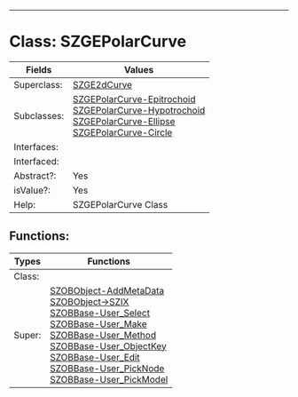 ---------

# Class:	SZGEPolarCurve

| Fields | Values |
| --------- | --------- |
| Superclass: | [SZGE2dCurve](SZGE2dCurve.html) |
| Subclasses: | [SZGEPolarCurve-Epitrochoid](SZGEPolarCurve-Epitrochoid.html) <br> [SZGEPolarCurve-Hypotrochoid](SZGEPolarCurve-Hypotrochoid.html) <br> [SZGEPolarCurve-Ellipse](SZGEPolarCurve-Ellipse.html) <br> [SZGEPolarCurve-Circle](SZGEPolarCurve-Circle.html) |
| Interfaces: |  |
| Interfaced: |  |
| Abstract?: | Yes |
| isValue?: | Yes |
| Help: | SZGEPolarCurve Class |


## Functions:

| Types | Functions |
| --------- | --------- |
| Class: |  |
| Super: | [SZOBObject-AddMetaData](SZOBObject.html) <br> [SZOBObject->SZIX](SZOBObject.html) <br> [SZOBBase-User_Select](SZOBBase.html) <br> [SZOBBase-User_Make](SZOBBase.html) <br> [SZOBBase-User_Method](SZOBBase.html) <br> [SZOBBase-User_ObjectKey](SZOBBase.html) <br> [SZOBBase-User_Edit](SZOBBase.html) <br> [SZOBBase-User_PickNode](SZOBBase.html) <br> [SZOBBase-User_PickModel](SZOBBase.html) |


